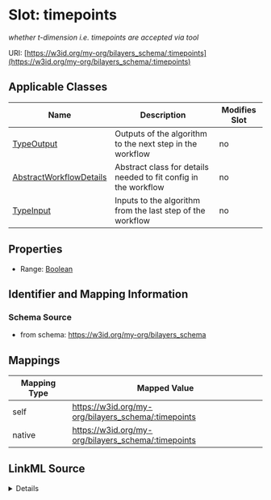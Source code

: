 

# Slot: timepoints


_whether t-dimension i.e. timepoints are accepted via tool_





URI: [https://w3id.org/my-org/bilayers_schema/:timepoints](https://w3id.org/my-org/bilayers_schema/:timepoints)



<!-- no inheritance hierarchy -->





## Applicable Classes

| Name | Description | Modifies Slot |
| --- | --- | --- |
| [TypeOutput](TypeOutput.md) | Outputs of the algorithm to the next step in the workflow |  no  |
| [AbstractWorkflowDetails](AbstractWorkflowDetails.md) | Abstract class for details needed to fit config in the workflow |  no  |
| [TypeInput](TypeInput.md) | Inputs to the algorithm from the last step of the workflow |  no  |







## Properties

* Range: [Boolean](Boolean.md)





## Identifier and Mapping Information







### Schema Source


* from schema: https://w3id.org/my-org/bilayers_schema




## Mappings

| Mapping Type | Mapped Value |
| ---  | ---  |
| self | https://w3id.org/my-org/bilayers_schema/:timepoints |
| native | https://w3id.org/my-org/bilayers_schema/:timepoints |




## LinkML Source

<details>
```yaml
name: timepoints
description: whether t-dimension i.e. timepoints are accepted via tool
from_schema: https://w3id.org/my-org/bilayers_schema
rank: 1000
alias: timepoints
domain_of:
- AbstractWorkflowDetails
range: boolean

```
</details>